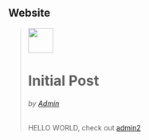 
<html><head>
    <title>geniushour</title> 
    <link rel="stylesheet" type="text/css" href="./pencilrevived.css">
    <link rel="stylesheet" type="text/css" href="./style.css">
  </head>
  <body>
    <nav>
      <h1>Website</h1>
      <a href="./login.html" id="loginbtn" value="Login"></a>
    </nav>
    <blockquote>
      <img src="https://avatars3.githubusercontent.com/u/49005044?s=400&amp;u=7ea503ce448424ede022d5c558c1158fe9d6a152&amp;v=4" height="50" width="50">
      <h1>Initial Post</h1>
      <h6>by <a href="./user/admin.html">Admin</a></h6>
      <p>HELLO WORLD, check out <a href="./user/admin2.html">admin2</a></p>
    </blockquote>
    <script>
      loginButton = document.getElementById("loginbtn");
      loggedIn = sessionStorage.getItem("logged-in);
      if (loggedIn == "True") {
        loginButton.href="";
        loginButton.addEventListener("click", function(){
          sessionStorage.setItem("logged-in", "False");
          sessionStorage.setItem("username", "");
          sessionStorage.setItem("password", "");
          location.reload()
        });
      }
    </script>

</body></html>
<head>
    <title>geniushour</title> 
    <link rel="stylesheet" type="text/css" href="./pencilrevived.css">
    <link rel="stylesheet" type="text/css" href="./style.css">
  </head>
